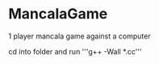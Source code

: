 # MancalaGame
1 player mancala game against a computer


cd into folder and run '''g++ -Wall *.cc'''

